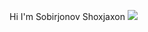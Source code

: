 Hi I'm Sobirjonov Shoxjaxon <img src="https://media0.giphy.com/media/v1.Y2lkPTc5MGI3NjExeno0dnZhdzI5bWI0M2xjcDh4a3ZseTlncXlzdXFnOTM0eHVibDMzeiZlcD12MV9pbnRlcm5hbF9naWZfYnlfaWQmY3Q9cw/gM5qFksULw54NMWyry/giphy.gif">
